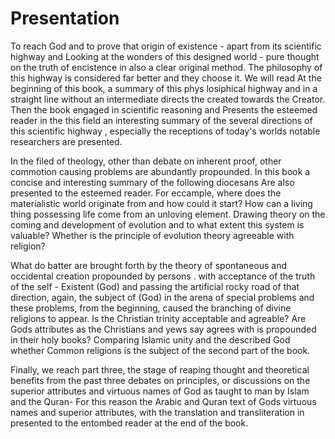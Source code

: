 Presentation
============

To reach God and to prove that origin of existence - apart from its
scientific highway and Looking at the wonders of this designed world -
pure thought on the truth of encistence in also a clear original method.
The philosophy of this highway is considered far better and they choose
it. We will read At the beginning of this book, a summary of this phys
losiphical highway and in a straight line without an intermediate
directs the created towards the Creator. Then the book engaged in
scientific reasoning and Presents the esteemed reader in the this field
an interesting summary of the several directions of this scientific
highway , especially the receptions of today's worlds notable
researchers are presented.

In the filed of theology, other than debate on inherent proof, other
commotion causing problems are abundantly propounded. In this book a
concise and interesting summary of the following diocesans Are also
presented to the esteemed reader. For eccample, where does the
materialistic world originate from and how could it start? How can a
living thing possessing life come from an unloving element. Drawing
theory on the coming and development of evolution and to what extent
this system is valuable? Whether is the principle of evolution theory
agreeable with religion?

What do batter are brought forth by the theory of spontaneous and
occidental creation propounded by persons . with acceptance of the truth
of the self - Existent (God) and passing the artificial rocky road of
that direction, again, the subject of (God) in the arena of special
problems and these problems, from the beginning, caused the branching of
divine religions to appear. Is the Christian trinity acceptable and
agreable? Are Gods attributes as the Christians and yews say agrees with
is propounded in their holy books? Comparing Islamic unity and the
described God whether Common religions is the subject of the second part
of the book.

Finally, we reach part three, the stage of reaping thought and
theoretical benefits from the past three debates on principles, or
discussions on the superior attributes and virtuous names of God as
taught to man by Islam and the Quran- For this reason the Arabic and
Quran text of Gods virtuous names and superior attributes, with the
translation and transliteration in presented to the entombed reader at
the end of the book.


